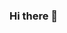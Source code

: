 ### Hi there 👋


<img src="http://github-profile-summary-cards.vercel.app/api/cards/profile-details?username=rkepdls&theme=blue_green" alt style="max-width: 100%;">
<img src="http://github-profile-summary-cards.vercel.app/api/cards/repos-per-language?username=rkepdls&theme=blue_green" alt style="max-width: 100%;">
<img src="http://github-profile-summary-cards.vercel.app/api/cards/most-commit-language?username=rkepdls&theme=blue_green" alt style="max-width: 100%;">
<img src="http://github-profile-summary-cards.vercel.app/api/cards/stats?username=rkepdls&theme=blue_green" alt style="max-width: 100%;">
<img src="(http://github-profile-summary-cards.vercel.app/api/cards/productive-time?username=rkepdls&theme=blue_green&utcOffset=8" alt style="max-width: 100%;">

<!--
**rkepdls/rkepdls** is a ✨ _special_ ✨ repository because its `README.md` (this file) appears on your GitHub profile.

Here are some ideas to get you started:

- 🔭 I’m currently working on ...
- 🌱 I’m currently learning ...
- 👯 I’m looking to collaborate on ...
- 🤔 I’m looking for help with ...
- 💬 Ask me about ...
- 📫 How to reach me: ...
- 😄 Pronouns: ...
- ⚡ Fun fact: ...
-->
